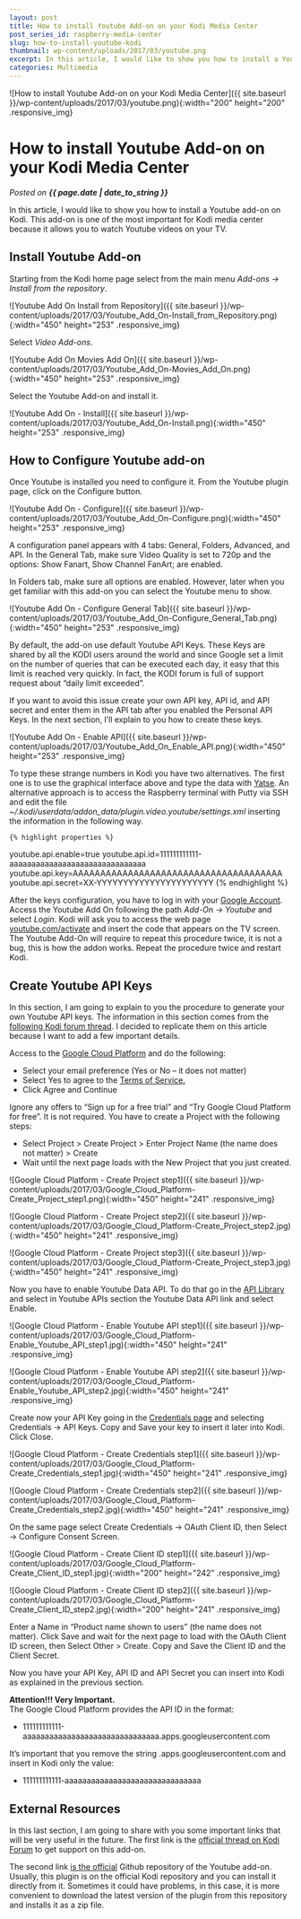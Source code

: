 ```yaml
---
layout: post
title: How to install Youtube Add-on on your Kodi Media Center
post_series_id: raspberry-media-center
slug: how-to-install-youtube-kodi
thumbnail: wp-content/uploads/2017/03/youtube.png
excerpt: In this article, I would like to show you how to install a Youtube add-on on Kodi. This allows you to watch Youtube videos on your TV.
categories: Multimedia
---
```


![How to install Youtube Add-on on your Kodi Media Center]({{ site.baseurl }}/wp-content/uploads/2017/03/youtube.png){:width="200" height="200" .responsive_img}

# How to install Youtube Add-on on your Kodi Media Center
_Posted on **{{ page.date | date_to_string }}**_

In this article, I would like to show you how to install a Youtube add-on on Kodi. This add-on is one of the most important for Kodi media center because it allows you to watch Youtube videos on your TV.

## Install Youtube Add-on

Starting from the Kodi home page select from the main menu *Add-ons -&gt; Install from the repository*.

![Youtube Add On Install from Repository]({{ site.baseurl }}/wp-content/uploads/2017/03/Youtube_Add_On-Install_from_Repository.png){:width="450" height="253" .responsive_img}

Select _Video Add-ons_.

![Youtube Add On Movies Add On]({{ site.baseurl }}/wp-content/uploads/2017/03/Youtube_Add_On-Movies_Add_On.png){:width="450" height="253" .responsive_img}

Select the Youtube Add-on and install it.

![Youtube Add On - Install]({{ site.baseurl }}/wp-content/uploads/2017/03/Youtube_Add_On-Install.png){:width="450" height="253" .responsive_img}

## How to Configure Youtube add-on

Once Youtube is installed you need to configure it. From the Youtube plugin page, click on the Configure button.

![Youtube Add On - Configure]({{ site.baseurl }}/wp-content/uploads/2017/03/Youtube_Add_On-Configure.png){:width="450" height="253" .responsive_img}

A configuration panel appears with 4 tabs: General, Folders, Advanced, and API. In the General Tab, make sure Video Quality is set to 720p and the options: Show Fanart, Show Channel FanArt; are enabled.

In Folders tab, make sure all options are enabled. However, later when you get familiar with this add-on you can select the Youtube menu to show.

![Youtube Add On - Configure General Tab]({{ site.baseurl }}/wp-content/uploads/2017/03/Youtube_Add_On-Configure_General_Tab.png){:width="450" height="253" .responsive_img}

By default, the add-on use default Youtube API Keys. These Keys are shared by all the KODI users around the world and since Google set a limit on the number of queries that can be executed each day, it easy that this limit is reached very quickly. In fact, the KODI forum is full of support request about “daily limit exceeded”.

If you want to avoid this issue create your own API key, API id, and API secret and enter them in the API tab after you enabled the Personal API Keys. In the next section, I’ll explain to you how to create these keys.

![Youtube Add On - Enable API]({{ site.baseurl }}/wp-content/uploads/2017/03/Youtube_Add_On_Enable_API.png){:width="450" height="253" .responsive_img}

To type these strange numbers in Kodi you have two alternatives. The first one is to use the graphical interface above and type the data with [Yatse](https://play.google.com/store/apps/details?id=org.leetzone.android.yatsewidgetfree&hl=it). An alternative approach is to access the Raspberry terminal with Putty via SSH and edit the file _~/.kodi/userdata/addon\_data/plugin.video.youtube/settings.xml_ inserting the information in the following way.

    {% highlight properties %}
youtube.api.enable=true
youtube.api.id=111111111111-aaaaaaaaaaaaaaaaaaaaaaaaaaaaaaa
youtube.api.key=AAAAAAAAAAAAAAAAAAAAAAAAAAAAAAAAAAAAAA
youtube.api.secret=XX-YYYYYYYYYYYYYYYYYYYYYY
    {% endhighlight %}

After the keys configuration, you have to log in with your [Google Account](https://myaccount.google.com/).  Access the Youtube Add On following the path _Add-On -> Youtube_ and select _Login_. Kodi will ask you to access the web page [youtube.com/activate](https://www.youtube.com/activate) and insert the code that appears on the TV screen. The Youtube Add-On will require to repeat this procedure twice, it is not a bug, this is how the addon works. Repeat the procedure twice and restart Kodi.

## Create Youtube API Keys

In this section, I am going to explain to you the procedure to generate your own Youtube API keys. The information in this section comes from the [following Kodi forum thread](https://forum.kodi.tv/showthread.php?tid=267160). I decided to replicate them on this article because I want to add a few important details.

Access to the [Google Cloud Platform](https://console.cloud.google.com/) and do the following:

- Select your email preference (Yes or No – it does not matter)
- Select Yes to agree to the [Terms of Service.](https://console.cloud.google.com/terms)
- Click Agree and Continue

Ignore any offers to “Sign up for a free trial” and “Try Google Cloud Platform for free”. It is not required. You have to create a Project with the following steps:

- Select Project > Create Project > Enter Project Name (the name does not matter) > Create
- Wait until the next page loads with the New Project that you just created.

![Google Cloud Platform - Create Project step1]({{ site.baseurl }}/wp-content/uploads/2017/03/Google_Cloud_Platform-Create_Project_step1.png){:width="450" height="241" .responsive_img}

![Google Cloud Platform - Create Project step2]({{ site.baseurl }}/wp-content/uploads/2017/03/Google_Cloud_Platform-Create_Project_step2.jpg){:width="450" height="241" .responsive_img}

![Google Cloud Platform - Create Project step3]({{ site.baseurl }}/wp-content/uploads/2017/03/Google_Cloud_Platform-Create_Project_step3.jpg){:width="450" height="241" .responsive_img}

Now you have to enable Youtube Data API. To do that go in the [API Library](https://console.developers.google.com/apis/library) and select in Youtube APIs section the Youtube Data API link and select Enable.

![Google Cloud Platform - Enable Youtube API step1]({{ site.baseurl }}/wp-content/uploads/2017/03/Google_Cloud_Platform-Enable_Youtube_API_step1.jpg){:width="450" height="241" .responsive_img}

![Google Cloud Platform - Enable Youtube API step2]({{ site.baseurl }}/wp-content/uploads/2017/03/Google_Cloud_Platform-Enable_Youtube_API_step2.jpg){:width="450" height="241" .responsive_img}

Create now your API Key going in the [Credentials page](https://console.cloud.google.com/apis/credentials) and selecting Credentials -> API Keys. Copy and Save your key to insert it later into Kodi. Click Close.

![Google Cloud Platform - Create Credentials step1]({{ site.baseurl }}/wp-content/uploads/2017/03/Google_Cloud_Platform-Create_Credentials_step1.jpg){:width="450" height="241" .responsive_img}

![Google Cloud Platform - Create Credentials step2]({{ site.baseurl }}/wp-content/uploads/2017/03/Google_Cloud_Platform-Create_Credentials_step2.jpg){:width="450" height="241" .responsive_img}

On the same page select Create Credentials -> OAuth Client ID, then Select -> Configure Consent Screen.

![Google Cloud Platform - Create Client ID step1]({{ site.baseurl }}/wp-content/uploads/2017/03/Google_Cloud_Platform-Create_Client_ID_step1.jpg){:width="200" height="242" .responsive_img}

![Google Cloud Platform - Create Client ID step2]({{ site.baseurl }}/wp-content/uploads/2017/03/Google_Cloud_Platform-Create_Client_ID_step2.jpg){:width="200" height="241" .responsive_img}

Enter a Name in “Product name shown to users” (the name does not matter). Click Save and wait for the next page to load with the OAuth Client ID screen, then Select Other > Create. Copy and Save the Client ID and the Client Secret.

Now you have your API Key, API ID and API Secret you can insert into Kodi as explained in the previous section.

**Attention!!! Very Important.**  
The Google Cloud Platform provides the API ID in the format:

- 111111111111-aaaaaaaaaaaaaaaaaaaaaaaaaaaaaaa.apps.googleusercontent.com

It’s important that you remove the string .apps.googleusercontent.com and insert in Kodi only the value:

- 111111111111-aaaaaaaaaaaaaaaaaaaaaaaaaaaaaaa

## External Resources

In this last section, I am going to share with you some important links that will be very useful in the future. The first link is the [official thread on Kodi Forum](https://forum.kodi.tv/showthread.php?tid=267160) to get support on this add-on.

The second link [is the official](https://github.com/Kolifanes/plugin.video.youtube/releases) Github repository of the Youtube add-on. Usually, this plugin is on the official Kodi repository and you can install it directly from it. Sometimes it could have problems, in this case, it is more convenient to download the latest version of the plugin from this repository and installs it as a zip file.
